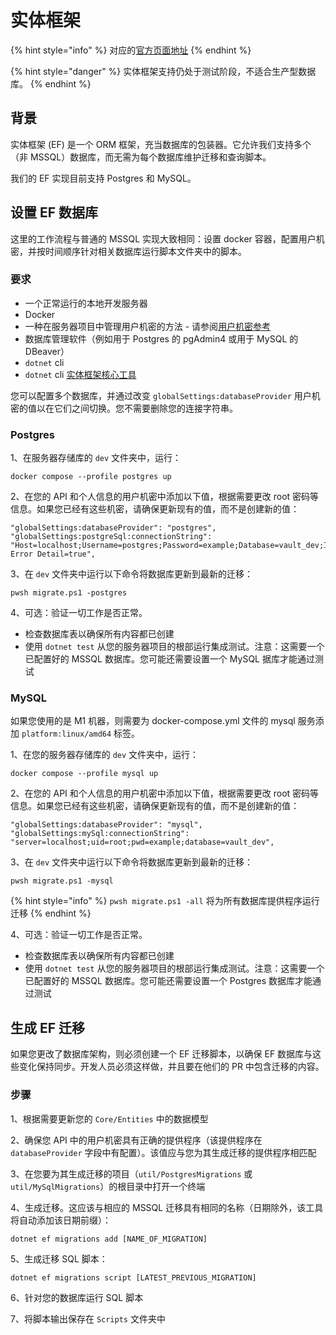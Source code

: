 # 实体框架

{% hint style="info" %}
对应的[官方页面地址](https://contributing.bitwarden.com/server/ef/)
{% endhint %}

{% hint style="danger" %}
实体框架支持仍处于测试阶段，不适合生产型数据库。
{% endhint %}

## 背景 <a href="#background" id="background"></a>

实体框架 (EF) 是一个 ORM 框架，充当数据库的包装器。它允许我们支持多个（非 MSSQL）数据库，而无需为每个数据库维护迁移和查询脚本。

我们的 EF 实现目前支持 Postgres 和 MySQL。

## 设置 EF 数据库 <a href="#setting-up-ef-databases" id="setting-up-ef-databases"></a>

这里的工作流程与普通的 MSSQL 实现大致相同：设置 docker 容器，配置用户机密，并按时间顺序针对相关数据库运行脚本文件夹中的脚本。

### 要求 <a href="#requirements" id="requirements"></a>

* 一个正常运行的本地开发服务器
* Docker
* 一种在服务器项目中管理用户机密的方法 - 请参阅[用户机密参考](../user-secrets.md)
* 数据库管理软件（例如用于 Postgres 的 pgAdmin4 或用于 MySQL 的 DBeaver）
* `dotnet` cli
* `dotnet` cli [实体框架核心工具](https://learn.microsoft.com/zh-cn/ef/core/cli/dotnet)

您可以配置多个数据库，并通过改变 `globalSettings:databaseProvider` 用户机密的值以在它们之间切换。您不需要删除您的连接字符串。

### Postgres <a href="#postgres" id="postgres"></a>

1、在服务器存储库的 `dev` 文件夹中，运行：

```docker
docker compose --profile postgres up
```

2、在您的 API 和个人信息的用户机密中添加以下值，根据需要更改 root 密码等信息。如果您已经有这些机密，请确保更新现有的值，而不是创建新的值：

```systemd
"globalSettings:databaseProvider": "postgres",
"globalSettings:postgreSql:connectionString": "Host=localhost;Username=postgres;Password=example;Database=vault_dev;Include Error Detail=true",
```

3、在 `dev` 文件夹中运行以下命令将数据库更新到最新的迁移：

```
pwsh migrate.ps1 -postgres
```

4、可选：验证一切工作是否正常。

* 检查数据库表以确保所有内容都已创建
* 使用 `dotnet test` 从您的服务器项目的根部运行集成测试。注意：这需要一个已配置好的 MSSQL 数据库。您可能还需要设置一个 MySQL 据库才能通过测试

### MySQL <a href="#mysql" id="mysql"></a>

如果您使用的是 M1 机器，则需要为 docker-compose.yml 文件的 mysql 服务添加 `platform:linux/amd64` 标签。

1、在您的服务器存储库的 `dev` 文件夹中，运行：

```docker
docker compose --profile mysql up
```

2、在您的 API 和个人信息的用户机密中添加以下值，根据需要更改 root 密码等信息。如果您已经有这些机密，请确保更新现有的值，而不是创建新的值：

```systemd
"globalSettings:databaseProvider": "mysql",
"globalSettings:mySql:connectionString": "server=localhost;uid=root;pwd=example;database=vault_dev",
```

3、在 `dev` 文件夹中运行以下命令将数据库更新到最新的迁移：

```
pwsh migrate.ps1 -mysql
```

{% hint style="info" %}
`pwsh migrate.ps1 -all` 将为所有数据库提供程序运行迁移
{% endhint %}

4、可选：验证一切工作是否正常。

* 检查数据库表以确保所有内容都已创建
* 使用 `dotnet test` 从您的服务器项目的根部运行集成测试。注意：这需要一个已配置好的 MSSQL 数据库。您可能还需要设置一个 Postgres 数据库才能通过测试

## 生成 EF 迁移 <a href="#generating-ef-migrations" id="generating-ef-migrations"></a>

如果您更改了数据库架构，则必须创建一个 EF 迁移脚本，以确保 EF 数据库与这些变化保持同步。开发人员必须这样做，并且要在他们的 PR 中包含迁移的内容。

### 步骤 <a href="#instructions" id="instructions"></a>

1、根据需要更新您的 `Core/Entities` 中的数据模型

2、确保您 API 中的用户机密具有正确的提供程序（该提供程序在 `databaseProvider` 字段中有配置）。该值应与您为其生成迁移的提供程序相匹配

3、在您要为其生成迁移的项目（`util/PostgresMigrations` 或 `util/MySqlMigrations`）的根目录中打开一个终端

4、生成迁移。这应该与相应的 MSSQL 迁移具有相同的名称（日期除外，该工具将自动添加该日期前缀）：

```
dotnet ef migrations add [NAME_OF_MIGRATION]
```

5、生成迁移 SQL 脚本：

```
dotnet ef migrations script [LATEST_PREVIOUS_MIGRATION]
```

6、针对您的数据库运行 SQL 脚本

7、将脚本输出保存在 `Scripts` 文件夹中
